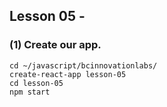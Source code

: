 ## Lesson 05 -
### (1) Create our app.
  ```
  cd ~/javascript/bcinnovationlabs/
  create-react-app lesson-05
  cd lesson-05
  npm start
  ```
